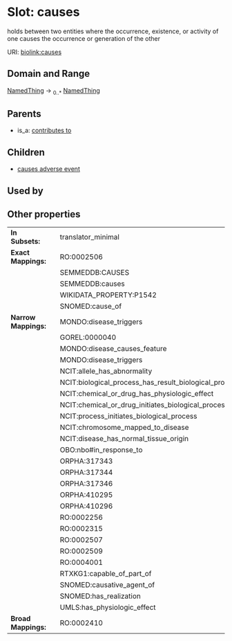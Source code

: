 
# Slot: causes


holds between two entities where the occurrence, existence, or activity of one causes the occurrence or generation of the other

URI: [biolink:causes](https://w3id.org/biolink/vocab/causes)


## Domain and Range

[NamedThing](NamedThing.md) ->  <sub>0..*</sub> [NamedThing](NamedThing.md)

## Parents

 *  is_a: [contributes to](contributes_to.md)

## Children

 *  [causes adverse event](causes_adverse_event.md)

## Used by


## Other properties

|  |  |  |
| --- | --- | --- |
| **In Subsets:** | | translator_minimal |
| **Exact Mappings:** | | RO:0002506 |
|  | | SEMMEDDB:CAUSES |
|  | | SEMMEDDB:causes |
|  | | WIKIDATA_PROPERTY:P1542 |
|  | | SNOMED:cause_of |
| **Narrow Mappings:** | | MONDO:disease_triggers |
|  | | GOREL:0000040 |
|  | | MONDO:disease_causes_feature |
|  | | MONDO:disease_triggers |
|  | | NCIT:allele_has_abnormality |
|  | | NCIT:biological_process_has_result_biological_process |
|  | | NCIT:chemical_or_drug_has_physiologic_effect |
|  | | NCIT:chemical_or_drug_initiates_biological_process |
|  | | NCIT:process_initiates_biological_process |
|  | | NCIT:chromosome_mapped_to_disease |
|  | | NCIT:disease_has_normal_tissue_origin |
|  | | OBO:nbo#in_response_to |
|  | | ORPHA:317343 |
|  | | ORPHA:317344 |
|  | | ORPHA:317346 |
|  | | ORPHA:410295 |
|  | | ORPHA:410296 |
|  | | RO:0002256 |
|  | | RO:0002315 |
|  | | RO:0002507 |
|  | | RO:0002509 |
|  | | RO:0004001 |
|  | | RTXKG1:capable_of_part_of |
|  | | SNOMED:causative_agent_of |
|  | | SNOMED:has_realization |
|  | | UMLS:has_physiologic_effect |
| **Broad Mappings:** | | RO:0002410 |

